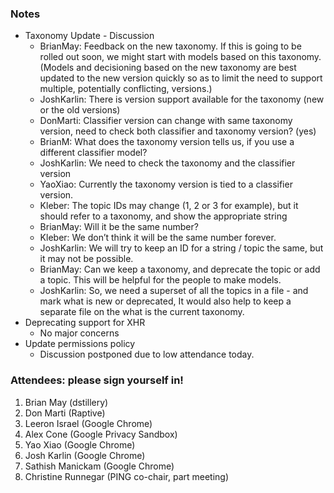 ### Notes

*   Taxonomy Update - Discussion
    *   BrianMay: Feedback on the new taxonomy. If this is going to be rolled out soon, we might start with models based on this taxonomy. (Models and decisioning based on the new taxonomy are best updated to the new version quickly so as to limit the need to support multiple, potentially conflicting, versions.)
    *   JoshKarlin: There is version support available for the taxonomy (new or the old versions)
    *   DonMarti: Classifier version can change with same taxonomy version, need to check both classifier and taxonomy version? (yes)
    *   BrianM: What does the taxonomy version tells us, if you use a different classifier model? 
    *   JoshKarlin: We need to check the taxonomy and the classifier version
    *   YaoXiao: Currently the taxonomy version is tied to a classifier version. 
    *   Kleber: The topic IDs may change (1, 2 or 3 for example), but it should refer to a taxonomy, and show the appropriate string
    *   BrianMay: Will it be the same number? 
    *   Kleber: We don’t think it will be the same number forever.
    *   JoshKarlin: We will try to keep an ID for a string / topic the same, but it may not be possible. 
    *   BrianMay: Can we keep a taxonomy, and deprecate the topic or add a topic. This will be helpful for the people to  make models. 
    *   JoshKarlin: So, we need a superset of all the topics in a file - and mark what is new  or deprecated, It would also help to keep a separate file on the what is the current taxonomy. 
*   Deprecating support for XHR
    *   No major concerns
*   Update permissions policy
    *   Discussion postponed due to low attendance today. 

### Attendees: please sign yourself in!
1. Brian May (dstillery)
2. Don Marti (Raptive)
3. Leeron Israel (Google Chrome)
4. Alex Cone (Google Privacy Sandbox)
5. Yao Xiao (Google Chrome)
6. Josh Karlin (Google Chrome)
7. Sathish Manickam (Google Chrome)
8. Christine Runnegar (PING co-chair, part meeting)
